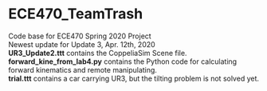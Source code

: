 # ECE470_TeamTrash
Code base for ECE470 Spring 2020 Project    
Newest update for Update 3, Apr. 12th, 2020  
__UR3_Update2.ttt__ contains the CoppeliaSim Scene file.  
__forward_kine_from_lab4.py__ contains the Python code for calculating forward kinematics and remote manipulating.  
__trial.ttt__ contains a car carrying UR3, but the tilting problem is not solved yet.
